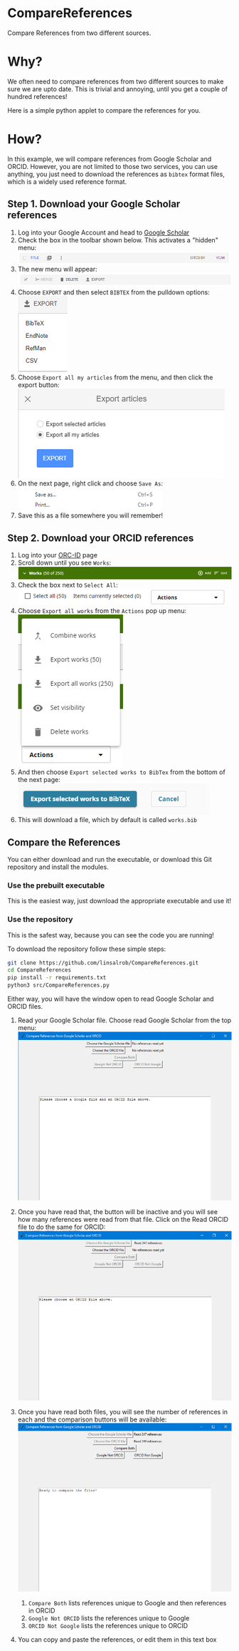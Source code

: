 # CompareReferences
Compare References from two different sources.

# Why?

We often need to compare references from two different sources to make sure we are upto
date. This is trivial and annoying, until you get a couple of hundred references!

Here is a simple python applet to compare the references for you. 


# How?

In this example, we will compare references from Google Scholar and ORCID. However, 
you are not limited to those two services, you can use anything, you just need to
download the references as `bibtex` format files, which is a widely used
reference format.

## Step 1. Download your Google Scholar references
1. Log into your Google Account and head to [Google Scholar](https://scholar.google.com/)
2. Check the box in the toolbar shown below. This activates a "hidden" menu:<br />
[![Google Scholar Toolbar](images/gs1.png)](https://scholar.google.com)
3. The new menu will appear:<br />
[![Google Scholar Toolbar with Export Options](images/gs2.png)](https://scholar.google.com/)
4. Choose `EXPORT` and then select `BIBTEX` from the pulldown options:<br />
![Google Scholar Export Options](images/gs3.png)
5. Choose `Export all my articles` from the menu, and then click the export button:<br />
![Google Scholar Export All Articles](images/gs4.png)
6. On the next page, right click and choose `Save As`:<br />
![Google Scholar Export All Articles](images/gs5.png)
7. Save this as a file somewhere you will remember!

## Step 2. Download your ORCID references
1. Log into your [ORC-ID](https://orcid.org/) page
2. Scroll down until you see `Works`:<br />
![ORCID Works](images/orcid1.png)
3. Check the box next to `Select All`:<br />
![ORCID checkbox](images/orcid2.png)
4. Choose `Export all works` from the `Actions` pop up menu:<br />
![ORCID checkbox](images/orcid3.png)
5. And then choose `Export selected works to BibTex` from the bottom of the next page:<br />
![ORCID checkbox](images/orcid4.png)
6. This will download a file, which by default is called `works.bib`

## Compare the References

You can either download and run the executable, or download this Git repository
and install the modules.

### Use the prebuilt executable

This is the easiest way, just download the appropriate executable and use it!

### Use the repository

This is the safest way, because you can see the code you are running!

To download the repository follow these simple steps:

```bash
git clone https://github.com/linsalrob/CompareReferences.git
cd CompareReferences
pip install -r requirements.txt
python3 src/CompareReferences.py 
```

Either way, you will have the window open to read Google Scholar and ORCID files.

1. Read your Google Scholar file. Choose read Google Scholar from the top menu:<br />
![Import GS](images/cr1.png)
2. Once you have read that, the button will be inactive and you will see how many references were read from that file.
Click on the Read ORCID file to do the same for ORCID:<br />
![Import GS](images/cr2.png)
3. Once you have read both files, you will see the number of references in each and the
comparison buttons will be available:<br />
![Import GS](images/cr3.png)

   1. `Compare Both` lists references unique to Google and then references in ORCID
   2. `Google Not ORCID` lists the references unique to Google
   3. `ORCID Not Google` lists the references unique to ORCID
4. You can copy and paste the references, or edit them in this text box 
